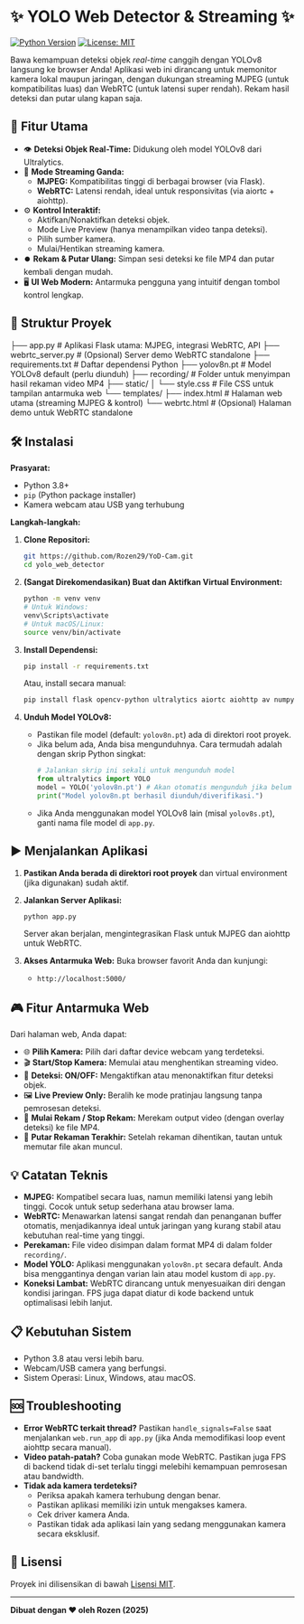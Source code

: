 # ✨ YOLO Web Detector & Streaming ✨

[![Python Version](https://img.shields.io/badge/python-3.8+-blue.svg)](https://www.python.org/downloads/)
[![License: MIT](https://img.shields.io/badge/License-MIT-yellow.svg)](https://opensource.org/licenses/MIT)

Bawa kemampuan deteksi objek _real-time_ canggih dengan YOLOv8 langsung ke browser Anda! Aplikasi web ini dirancang untuk memonitor kamera lokal maupun jaringan, dengan dukungan streaming MJPEG (untuk kompatibilitas luas) dan WebRTC (untuk latensi super rendah). Rekam hasil deteksi dan putar ulang kapan saja.

<!--
💡 **Pro Tip:** Tambahkan GIF demo aplikasi di sini untuk visualisasi yang lebih baik!
Contoh: <p align="center"><img src="link_ke_demo.gif" alt="YOLO Web Detector Demo" width="700"></p>
-->

## 🚀 Fitur Utama

*   👁️ **Deteksi Objek Real-Time:** Didukung oleh model YOLOv8 dari Ultralytics.
*   🎥 **Mode Streaming Ganda:**
    *   **MJPEG:** Kompatibilitas tinggi di berbagai browser (via Flask).
    *   **WebRTC:** Latensi rendah, ideal untuk responsivitas (via aiortc + aiohttp).
*   ⚙️ **Kontrol Interaktif:**
    *   Aktifkan/Nonaktifkan deteksi objek.
    *   Mode Live Preview (hanya menampilkan video tanpa deteksi).
    *   Pilih sumber kamera.
    *   Mulai/Hentikan streaming kamera.
*   ⏺️ **Rekam & Putar Ulang:** Simpan sesi deteksi ke file MP4 dan putar kembali dengan mudah.
*   🖥️ **UI Web Modern:** Antarmuka pengguna yang intuitif dengan tombol kontrol lengkap.

## 📂 Struktur Proyek

├── app.py                # Aplikasi Flask utama: MJPEG, integrasi WebRTC, API
├── webrtc_server.py      # (Opsional) Server demo WebRTC standalone
├── requirements.txt      # Daftar dependensi Python
├── yolov8n.pt            # Model YOLOv8 default (perlu diunduh)
├── recording/            # Folder untuk menyimpan hasil rekaman video MP4
├── static/
│   └── style.css         # File CSS untuk tampilan antarmuka web
└── templates/
    ├── index.html        # Halaman web utama (streaming MJPEG & kontrol)
    └── webrtc.html       # (Opsional) Halaman demo untuk WebRTC standalone


## 🛠️ Instalasi

**Prasyarat:**
*   Python 3.8+
*   `pip` (Python package installer)
*   Kamera webcam atau USB yang terhubung

**Langkah-langkah:**

1.  **Clone Repositori:**
    ```bash
    git https://github.com/Rozen29/YoD-Cam.git
    cd yolo_web_detector
    ```

2.  **(Sangat Direkomendasikan) Buat dan Aktifkan Virtual Environment:**
    ```bash
    python -m venv venv
    # Untuk Windows:
    venv\Scripts\activate
    # Untuk macOS/Linux:
    source venv/bin/activate
    ```

3.  **Install Dependensi:**
    ```bash
    pip install -r requirements.txt
    ```
    Atau, install secara manual:
    ```bash
    pip install flask opencv-python ultralytics aiortc aiohttp av numpy
    ```

4.  **Unduh Model YOLOv8:**
    *   Pastikan file model (default: `yolov8n.pt`) ada di direktori root proyek.
    *   Jika belum ada, Anda bisa mengunduhnya. Cara termudah adalah dengan skrip Python singkat:
        ```python
        # Jalankan skrip ini sekali untuk mengunduh model
        from ultralytics import YOLO
        model = YOLO('yolov8n.pt') # Akan otomatis mengunduh jika belum ada
        print("Model yolov8n.pt berhasil diunduh/diverifikasi.")
        ```
    *   Jika Anda menggunakan model YOLOv8 lain (misal `yolov8s.pt`), ganti nama file model di `app.py`.

## ▶️ Menjalankan Aplikasi

1.  **Pastikan Anda berada di direktori root proyek** dan virtual environment (jika digunakan) sudah aktif.

2.  **Jalankan Server Aplikasi:**
    ```bash
    python app.py
    ```
    Server akan berjalan, mengintegrasikan Flask untuk MJPEG dan aiohttp untuk WebRTC.

3.  **Akses Antarmuka Web:**
    Buka browser favorit Anda dan kunjungi:
    *   `http://localhost:5000/`

## 🎮 Fitur Antarmuka Web

Dari halaman web, Anda dapat:

*   🌐 **Pilih Kamera:** Pilih dari daftar device webcam yang terdeteksi.
*   🎬 **Start/Stop Kamera:** Memulai atau menghentikan streaming video.
*   🤖 **Deteksi: ON/OFF:** Mengaktifkan atau menonaktifkan fitur deteksi objek.
*   🖼️ **Live Preview Only:** Beralih ke mode pratinjau langsung tanpa pemrosesan deteksi.
*   🔴 **Mulai Rekam / Stop Rekam:** Merekam output video (dengan overlay deteksi) ke file MP4.
*   📼 **Putar Rekaman Terakhir:** Setelah rekaman dihentikan, tautan untuk memutar file akan muncul.

## 💡 Catatan Teknis

*   **MJPEG:** Kompatibel secara luas, namun memiliki latensi yang lebih tinggi. Cocok untuk setup sederhana atau browser lama.
*   **WebRTC:** Menawarkan latensi sangat rendah dan penanganan buffer otomatis, menjadikannya ideal untuk jaringan yang kurang stabil atau kebutuhan real-time yang tinggi.
*   **Perekaman:** File video disimpan dalam format MP4 di dalam folder `recording/`.
*   **Model YOLO:** Aplikasi menggunakan `yolov8n.pt` secara default. Anda bisa menggantinya dengan varian lain atau model kustom di `app.py`.
*   **Koneksi Lambat:** WebRTC dirancang untuk menyesuaikan diri dengan kondisi jaringan. FPS juga dapat diatur di kode backend untuk optimalisasi lebih lanjut.

## 📋 Kebutuhan Sistem

*   Python 3.8 atau versi lebih baru.
*   Webcam/USB camera yang berfungsi.
*   Sistem Operasi: Linux, Windows, atau macOS.

## 🆘 Troubleshooting

*   **Error WebRTC terkait thread?** Pastikan `handle_signals=False` saat menjalankan `web.run_app` di `app.py` (jika Anda memodifikasi loop event aiohttp secara manual).
*   **Video patah-patah?** Coba gunakan mode WebRTC. Pastikan juga FPS di backend tidak di-set terlalu tinggi melebihi kemampuan pemrosesan atau bandwidth.
*   **Tidak ada kamera terdeteksi?**
    *   Periksa apakah kamera terhubung dengan benar.
    *   Pastikan aplikasi memiliki izin untuk mengakses kamera.
    *   Cek driver kamera Anda.
    *   Pastikan tidak ada aplikasi lain yang sedang menggunakan kamera secara eksklusif.

## 📜 Lisensi

Proyek ini dilisensikan di bawah [Lisensi MIT](LICENSE). <!-- Jika Anda memiliki file LICENSE, ubah tautan ini ke 'LICENSE' saja -->

---

**Dibuat dengan ❤️ oleh Rozen (2025)**
